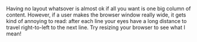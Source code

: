 Having no layout whatsover is almost ok if all you want is one big column of content. However, if a user makes the browser window really wide, it gets kind of annoying to read: after each line your eyes have a long distance to travel right-to-left to the next line. Try resizing your browser to see what I mean!